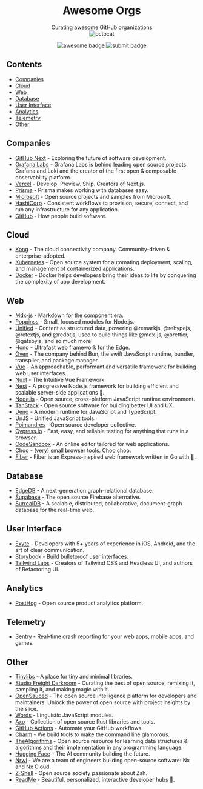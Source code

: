 <div align="center">

# Awesome Orgs
Curating awesome GitHub organizations  
![octocat](https://github.githubassets.com/images/icons/emoji/hearts_around.png)

[![awesome badge](https://img.shields.io/badge/-awesome-black?logo=awesome-lists)](https://awesome.re)
[![submit badge](https://img.shields.io/badge/-submit%20an%20org-black?logo=stackblitz)](https://github.com/beansource/awesome-orgs/issues/new?assignees=eric-hc%2Cswand0g&labels=new+org&template=new-org.yaml&title=new+org%3A+)

</div>

## Contents
<!-- @toc -->
- [Companies](#companies)
- [Cloud](#cloud)
- [Web](#web)
- [Database](#database)
- [User Interface](#user-interface)
- [Analytics](#analytics)
- [Telemetry](#telemetry)
- [Other](#other)

## Companies
<!-- @companies -->
- [GitHub Next](https://github.com/githubnext) - Exploring the future of software development.
- [Grafana Labs](https://github.com/grafana) - Grafana Labs is behind leading open source projects Grafana and Loki and the creator of the first open & composable observability platform.
- [Vercel](https://github.com/vercel) - Develop. Preview. Ship. Creators of Next.js.
- [Prisma](https://github.com/prisma) - Prisma makes working with databases easy.
- [Microsoft](https://github.com/microsoft) - Open source projects and samples from Microsoft.
- [HashiCorp](https://github.com/hashicorp) - Consistent workflows to provision, secure, connect, and run any infrastructure for any application.
- [GitHub](https://github.com/github) - How people build software.

## Cloud
<!-- @cloud -->
- [Kong](https://github.com/Kong) - The cloud connectivity company. Community-driven & enterprise-adopted.
- [Kubernetes](https://github.com/kubernetes) - Open source system for automating deployment, scaling, and management of containerized applications.
- [Docker](https://github.com/docker) - Docker helps developers bring their ideas to life by conquering the complexity of app development.

## Web
<!-- @web -->
- [Mdx-js](https://github.com/mdx-js) - Markdown for the component era.
- [Poppinss](https://github.com/poppinss) - Small, focused modules for Node.js.
- [Unified](https://github.com/unifiedjs) - Content as structured data, powering @remarkjs, @rehypejs, @retextjs, and @redotjs, used to build things like @mdx-js, @prettier, @gatsbyjs, and so much more!
- [Hono](https://github.com/honojs) - Ultrafast web framework for the Edge.
- [Oven](https://github.com/oven-sh) - The company behind Bun, the swift JavaScript runtime, bundler, transpiler, and package manager.
- [Vue](https://github.com/vuejs) - An approachable, performant and versatile framework for building web user interfaces.
- [Nuxt](https://github.com/nuxt) - The Intuitive Vue Framework.
- [Nest](https://github.com/nestjs) - A progressive Node.js framework for building efficient and scalable server-side applications 🚀.
- [Node.js](https://github.com/nodejs) - Open source, cross-platform JavaScript runtime environment.
- [TanStack](https://github.com/TanStack) - Open source software for building better UI and UX.
- [Deno](https://github.com/denoland) - A modern runtime for JavaScript and TypeScript.
- [UnJS](https://github.com/unjs) - Unified JavaScript tools.
- [Poimandres](https://github.com/pmndrs) - Open source developer collective.
- [Cypress.io](https://github.com/cypress-io) - Fast, easy, and reliable testing for anything that runs in a browser.
- [CodeSandbox](https://github.com/codesandbox) - An online editor tailored for web applications.
- [Choo](https://github.com/choojs) - (very) small browser tools. Choo choo.
- [Fiber](https://github.com/gofiber) - Fiber is an Express-inspired web framework written in Go with 💖.

## Database
<!-- @database -->
- [EdgeDB](https://github.com/edgedb) - A next-generation graph-relational database.
- [Supabase](https://github.com/supabase) - The open source Firebase alternative.
- [SurrealDB](https://github.com/surrealdb) - A scalable, distributed, collaborative, document-graph database for the real-time web.

## User Interface
<!-- @user-interface -->
- [Exyte](https://github.com/exyte) - Developers with 5+ years of experience in iOS, Android, and the art of clear communication.
- [Storybook](https://github.com/storybookjs) - Build bulletproof user interfaces.
- [Tailwind Labs](https://github.com/tailwindlabs) - Creators of Tailwind CSS and Headless UI, and authors of Refactoring UI.

## Analytics
<!-- @analytics -->
- [PostHog](https://github.com/PostHog) - Open source product analytics platform.

## Telemetry
<!-- @telemetry -->
- [Sentry](https://github.com/getsentry) - Real-time crash reporting for your web apps, mobile apps, and games.

## Other
<!-- @other -->
- [Tinylibs](https://github.com/tinylibs) - A place for tiny and minimal libraries.
- [Studio Freight Darkroom](https://github.com/studio-freight) - Curating the best of open source, remixing it, sampling it, and making magic with it.
- [OpenSauced](https://github.com/open-sauced) - The open source intelligence platform for developers and maintainers. Unlock the power of open source with project insights by the slice.
- [Words](https://github.com/words) - Linguistic JavaScript modules.
- [Axo](https://github.com/axodotdev) - Collection of open source Rust libraries and tools.
- [GitHub Actions](https://github.com/actions) - Automate your GitHub workflows.
- [Charm](https://github.com/charmbracelet) - We build tools to make the command line glamorous.
- [TheAlgorithms](https://github.com/thealgorithms) - Open source resource for learning data structures & algorithms and their implementation in any programming language.
- [Hugging Face](https://github.com/huggingface) - The AI community building the future.
- [Nrwl](https://github.com/nrwl) - We are a team of engineers building open-source software: Nx and Nx Cloud.
- [Z-Shell](https://github.com/z-shell) - Open source society passionate about Zsh.
- [ReadMe](https://github.com/readmeio) - Beautiful, personalized, interactive developer hubs 🦉.
